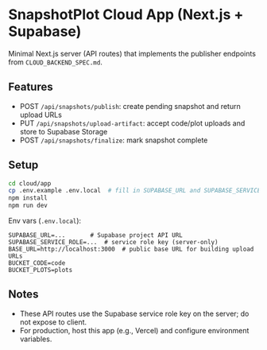 # SnapshotPlot Cloud App (Next.js + Supabase)

Minimal Next.js server (API routes) that implements the publisher endpoints from `CLOUD_BACKEND_SPEC.md`.

## Features
- POST `/api/snapshots/publish`: create pending snapshot and return upload URLs
- PUT `/api/snapshots/upload-artifact`: accept code/plot uploads and store to Supabase Storage
- POST `/api/snapshots/finalize`: mark snapshot complete

## Setup
```bash
cd cloud/app
cp .env.example .env.local  # fill in SUPABASE_URL and SUPABASE_SERVICE_ROLE
npm install
npm run dev
```

Env vars (`.env.local`):
```
SUPABASE_URL=...       # Supabase project API URL
SUPABASE_SERVICE_ROLE=...  # service role key (server-only)
BASE_URL=http://localhost:3000  # public base URL for building upload URLs
BUCKET_CODE=code
BUCKET_PLOTS=plots
```

## Notes
- These API routes use the Supabase service role key on the server; do not expose to client.
- For production, host this app (e.g., Vercel) and configure environment variables. 